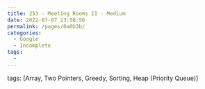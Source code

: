 ```yaml
---
title: 253 - Meeting Rooms II - Medium
date: 2022-07-07 23:58:56
permalink: /pages/0a0b3b/
categories:
  - Google
  - Incomplete
tags:
  - 
---
```

tags: [Array, Two Pointers, Greedy, Sorting, Heap (Priority Queue)]